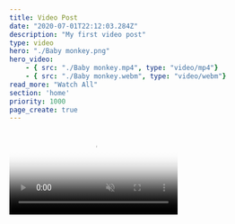 ```yaml
---
title: Video Post
date: "2020-07-01T22:12:03.284Z"
description: "My first video post"
type: video
hero: "./Baby monkey.png"
hero_video: 
    - { src: "./Baby monkey.mp4", type: "video/mp4"}
    - { src: "./Baby monkey.webm", type: "video/webm"}
read_more: "Watch All"
section: 'home'
priority: 1000
page_create: true
---
```



<video poster="./Hubli and Jumpy.png" autoplay loop playsinline muted>
    <source src="./Hubli and Jumpy.mp4" type="video/mp4">
</video>

<!-- <br/>

<video poster="./Jet and Jungle Gym.png" autoplay loop playsinline muted width="600" height="400">
    <source src="./Jet and Jungle Gym.mp4" type="video/mp4">
</video>

<br/>

<video poster="./Monkey family on the roof.png" autoplay loop playsinline muted width="600" height="400">
    <source src="./Monkey family on the roof.mp4" type="video/mp4">
</video>

<br/>

<video poster="./Monkeys balancing.png" autoplay loop playsinline muted width="600" height="400">
    <source src="./Monkeys balancing.mp4" type="video/mp4">
</video>

<br/>

<video poster="./Zero.png" autoplay loop playsinline muted width="600" height="400">
    <source src="./Zero.mp4" type="video/mp4">
</video>
 -->
